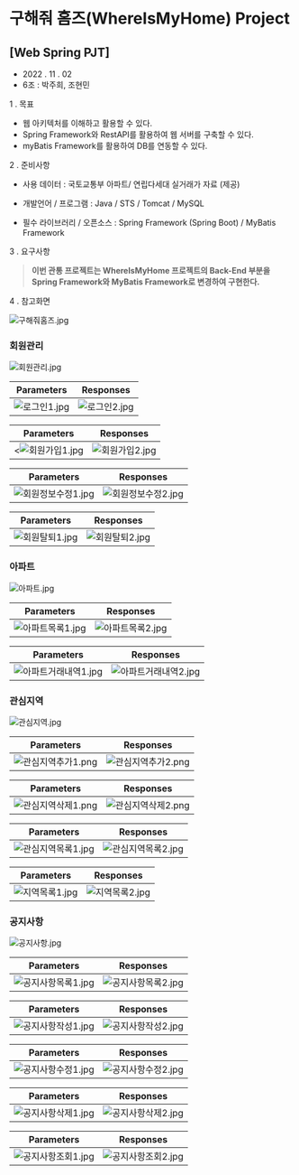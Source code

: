 # 구해줘 홈즈(WhereIsMyHome) Project

## [Web Spring PJT]

- 2022 . 11 . 02
- 6조 : 박주희, 조현민

1 . 목표

- 웹 아키텍처를 이해하고 활용할 수 있다.
- Spring Framework와 RestAPI를 활용하여 웹 서버를 구축할 수 있다.
- myBatis Framework를 활용하여 DB를 연동할 수 있다.

2 . 준비사항

- 사용 데이터
  : 국토교통부 아파트/ 연립다세대 실거래가 자료 (제공)

- 개발언어 / 프로그램
  : Java / STS / Tomcat / MySQL

- 필수 라이브러리 / 오픈소스
  : Spring Framework (Spring Boot) / MyBatis Framework

3 . 요구사항

> **이번 관통 프로젝트는 WhereIsMyHome 프로젝트의 Back-End 부분을 Spring Framework와 MyBatis Framework로 변경하여 구현한다.**

4 . 참고화면

![구해줘홈즈.jpg](imgForReadme/구해줘홈즈.jpg)

### 회원관리

![회원관리.jpg](imgForReadme/회원관리.jpg)

|                Parameters                |                Responses                 |
| :--------------------------------------: | :--------------------------------------: |
| ![로그인1.jpg](imgForReadme/로그인1.jpg) | ![로그인2.jpg](imgForReadme/로그인2.jpg) |

|                  Parameters                   |                  Responses                   |
| :-------------------------------------------: | :------------------------------------------: |
| <![회원가입1.jpg](imgForReadme/회원가입1.jpg) | ![회원가입2.jpg](imgForReadme/회원가입2.jpg) |

|                      Parameters                      |                      Responses                       |
| :--------------------------------------------------: | :--------------------------------------------------: |
| ![회원정보수정1.jpg](imgForReadme/회원정보수정1.jpg) | ![회원정보수정2.jpg](imgForReadme/회원정보수정2.jpg) |

|                  Parameters                  |                  Responses                   |
| :------------------------------------------: | :------------------------------------------: |
| ![회원탈퇴1.jpg](imgForReadme/회원탈퇴1.jpg) | ![회원탈퇴2.jpg](imgForReadme/회원탈퇴2.jpg) |

### 아파트

![아파트.jpg](imgForReadme/아파트.jpg)

|                    Parameters                    |                    Responses                     |
| :----------------------------------------------: | :----------------------------------------------: |
| ![아파트목록1.jpg](imgForReadme/아파트목록1.jpg) | ![아파트목록2.jpg](imgForReadme/아파트목록2.jpg) |

|                        Parameters                        |                        Responses                         |
| :------------------------------------------------------: | :------------------------------------------------------: |
| ![아파트거래내역1.jpg](imgForReadme/아파트거래내역1.jpg) | ![아파트거래내역2.jpg](imgForReadme/아파트거래내역2.jpg) |

### 관심지역

![관심지역.jpg](imgForReadme/관심지역.jpg)

|                      Parameters                      |                      Responses                       |
| :--------------------------------------------------: | :--------------------------------------------------: |
| ![관심지역추가1.png](imgForReadme/관심지역추가1.png) | ![관심지역추가2.png](imgForReadme/관심지역추가2.png) |

|                      Parameters                      |                      Responses                       |
| :--------------------------------------------------: | :--------------------------------------------------: |
| ![관심지역삭제1.png](imgForReadme/관심지역삭제1.png) | ![관심지역삭제2.png](imgForReadme/관심지역삭제2.png) |

|                      Parameters                      |                      Responses                       |
| :--------------------------------------------------: | :--------------------------------------------------: |
| ![관심지역목록1.jpg](imgForReadme/관심지역목록1.jpg) | ![관심지역목록2.jpg](imgForReadme/관심지역목록2.jpg) |

|                  Parameters                  |                  Responses                   |
| :------------------------------------------: | :------------------------------------------: |
| ![지역목록1.jpg](imgForReadme/지역목록1.jpg) | ![지역목록2.jpg](imgForReadme/지역목록2.jpg) |

### 공지사항

![공지사항.jpg](imgForReadme/공지사항.jpg)

|                      Parameters                      |                      Responses                       |
| :--------------------------------------------------: | :--------------------------------------------------: |
| ![공지사항목록1.jpg](imgForReadme/공지사항목록1.jpg) | ![공지사항목록2.jpg](imgForReadme/공지사항목록2.jpg) |

|                      Parameters                      |                      Responses                       |
| :--------------------------------------------------: | :--------------------------------------------------: |
| ![공지사항작성1.jpg](imgForReadme/공지사항작성1.jpg) | ![공지사항작성2.jpg](imgForReadme/공지사항작성2.jpg) |

|                      Parameters                      |                      Responses                       |
| :--------------------------------------------------: | :--------------------------------------------------: |
| ![공지사항수정1.jpg](imgForReadme/공지사항수정1.jpg) | ![공지사항수정2.jpg](imgForReadme/공지사항수정2.jpg) |

|                      Parameters                      |                      Responses                       |
| :--------------------------------------------------: | :--------------------------------------------------: |
| ![공지사항삭제1.jpg](imgForReadme/공지사항삭제1.jpg) | ![공지사항삭제2.jpg](imgForReadme/공지사항삭제2.jpg) |

|                      Parameters                      |                      Responses                       |
| :--------------------------------------------------: | :--------------------------------------------------: |
| ![공지사항조회1.jpg](imgForReadme/공지사항조회1.jpg) | ![공지사항조회2.jpg](imgForReadme/공지사항조회2.jpg) |
